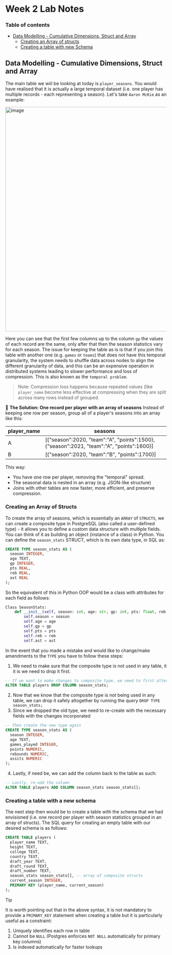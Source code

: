 # Week 2 Lab Notes

### Table of contents

- [Data Modelling - Cumulative Dimensions, Struct and Array](#data-modelling-cumulative-dimensions-struct-and-array)
  - [Creating an Array of structs](#creating-an-array-of-structs)
  - [Creating a table with new Schema](#creating-a-table-with-new-schema)

## Data Modelling - Cumulative Dimensions, Struct and Array

The main table we wiil be looking at today is `player_seasons`. You would have realised that it is actually a large temporal dataset (i.e. one player has multiple records - each representing a season). Let's take `Aaron McKie` as an example:

<img width="1639" height="700" alt="image" src="https://github.com/user-attachments/assets/eca029ca-6b96-4339-89e1-df9a7500e036" />

Here you can see that the first few columns up to the column `gp` the values of each record are the same, only after that then the season statistics vary for each season. The issue for keeping the table as is is that if you join this table with another one (e.g. `games` or `teams`) that does not have this temporal granularity, the system needs to shuffle data across nodes to align the different granularity of data, and this can be an expensive operation in distributed systems leading to slower performance and loss of compression. This is also known as the `temporal problem`.

> Note: Compression loss happens because repeated values (like `player_name` become less effective at compressing when they are split across many rows instead of grouped.

🧠 **The Solution: One record per player with an array of seasons**
Instead of keeping one row per season, group all of a player's seasons into an array like this:

| player_name | seasons                                                                 |
|-----------|--------------------------------------------------------------------------|
| A       | [{"season":2020, "team":"A", "points":1500}, {"season":2021, "team":"A", "points":1600}] |
| B       | [{"season":2020, "team":"B", "points":1700}]                             |

This way:
- You have one row per player, removing the "temporal" spread.
- The seasonal data is nested in an array (e.g. JSON-like structure)
- Joins with other tables are now faster, more efficient, and preserve compression.

### Creating an Array of Structs

To create the array of seasons, which is essentially an `ARRAY` of `STRUCTS`, we can create a composite type in PostgreSQL (also called a user-defined type) - it allows you to define a custom data structure with multiple fields. You can think of it as building an object (instance of a class) in Python. You can define the `season_stats` STRUCT, which is its own data type, in SQL as:
```sql
CREATE TYPE season_stats AS (
  season INTEGER,
  age TEXT,
  gp INTEGER,
  pts REAL,
  reb REAL,
  ast REAL
);
```

So the equivalent of this in Python OOP would be a class with attributes for each field as follows:
```python
Class SeasonStats:
    def __init__(self, season: int, age: str, gp: int, pts: float, reb: float, ast: float):
        self.season = season
        self.age = age
        self.gp = gp
        self.pts = pts
        self.reb = reb
        self.ast = ast        
```

In the event that you made a mistake and would like to change/make amendments to the `TYPE` you have to follow these steps:
1. We need to make sure that the composite type is not used in any table, it it is we need to drop it first.
```sql
-- If we want to make changes to composite type, we need to first alter table using the type
ALTER TABLE players DROP COLUMN season_stats;
```
2. Now that we know that the composite type is not being used in any table, we can drop it safely altogether by running the query `DROP TYPE season_stats;`
3. Since we dropped the old type, we need to re-create with the necessary fields with the changes incorporated
```sql
-- Then create the new type again
CREATE TYPE season_stats AS (
  season INTEGER,
  age TEXT,
  games_played INTEGER,
  points NUMERIC,
  rebounds NUMERIC,
  assits NUMERIC
);
```
4. Lastly, if need be, we can add the column back to the table as such:
```sql
-- Lastly, re-add the column
ALTER TABLE players ADD COLUMN season_stats season_stats[];
```

### Creating a table with a new schema

The next step then would be to create a table with the schema that we had envisioned (i.e. one record per player with season statistics grouped in an array of structs).
The SQL query for creating an empty table with our desired schema is as follows:
```sql
CREATE TABLE players (
  player_name TEXT,
  height TEXT,
  college TEXT,
  country TEXT,
  draft_year TEXT,
  draft_round TEXT,
  draft_number TEXT,
  season_stats season_stats[], -- array of composite structs
  current_season INTEGER,
  PRIMARY KEY (player_name, current_season)
);
```

> [!TIP]
> It is worth pointing out that in the above syntax, it is not mandatory to provide a `PRIMARY_KEY` statement when creating a table but it is particularly useful as a constraint:
> 1. Uniquely identifies each row in table
> 2. Cannot be `NULL` (Postgres enforces `NOT NULL` automatically for primary key columns)
> 3. Is indexed automatically for faster lookups

